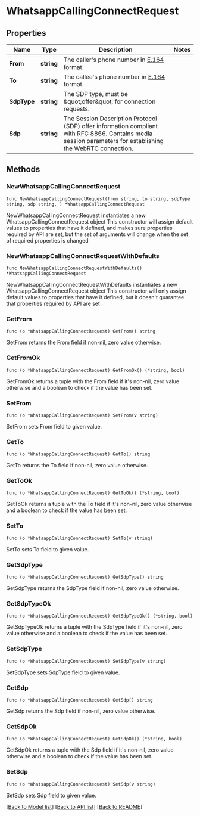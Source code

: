# WhatsappCallingConnectRequest

## Properties

Name | Type | Description | Notes
------------ | ------------- | ------------- | -------------
**From** | **string** | The caller&#39;s phone number in [E.164](https://en.wikipedia.org/wiki/E.164) format. | 
**To** | **string** | The callee&#39;s phone number in [E.164](https://en.wikipedia.org/wiki/E.164) format. | 
**SdpType** | **string** | The SDP type, must be \&quot;offer\&quot; for connection requests. | 
**Sdp** | **string** | The Session Description Protocol (SDP) offer information compliant with [RFC 8866](https://datatracker.ietf.org/doc/html/rfc8866). Contains media session parameters for establishing the WebRTC connection. | 

## Methods

### NewWhatsappCallingConnectRequest

`func NewWhatsappCallingConnectRequest(from string, to string, sdpType string, sdp string, ) *WhatsappCallingConnectRequest`

NewWhatsappCallingConnectRequest instantiates a new WhatsappCallingConnectRequest object
This constructor will assign default values to properties that have it defined,
and makes sure properties required by API are set, but the set of arguments
will change when the set of required properties is changed

### NewWhatsappCallingConnectRequestWithDefaults

`func NewWhatsappCallingConnectRequestWithDefaults() *WhatsappCallingConnectRequest`

NewWhatsappCallingConnectRequestWithDefaults instantiates a new WhatsappCallingConnectRequest object
This constructor will only assign default values to properties that have it defined,
but it doesn't guarantee that properties required by API are set

### GetFrom

`func (o *WhatsappCallingConnectRequest) GetFrom() string`

GetFrom returns the From field if non-nil, zero value otherwise.

### GetFromOk

`func (o *WhatsappCallingConnectRequest) GetFromOk() (*string, bool)`

GetFromOk returns a tuple with the From field if it's non-nil, zero value otherwise
and a boolean to check if the value has been set.

### SetFrom

`func (o *WhatsappCallingConnectRequest) SetFrom(v string)`

SetFrom sets From field to given value.


### GetTo

`func (o *WhatsappCallingConnectRequest) GetTo() string`

GetTo returns the To field if non-nil, zero value otherwise.

### GetToOk

`func (o *WhatsappCallingConnectRequest) GetToOk() (*string, bool)`

GetToOk returns a tuple with the To field if it's non-nil, zero value otherwise
and a boolean to check if the value has been set.

### SetTo

`func (o *WhatsappCallingConnectRequest) SetTo(v string)`

SetTo sets To field to given value.


### GetSdpType

`func (o *WhatsappCallingConnectRequest) GetSdpType() string`

GetSdpType returns the SdpType field if non-nil, zero value otherwise.

### GetSdpTypeOk

`func (o *WhatsappCallingConnectRequest) GetSdpTypeOk() (*string, bool)`

GetSdpTypeOk returns a tuple with the SdpType field if it's non-nil, zero value otherwise
and a boolean to check if the value has been set.

### SetSdpType

`func (o *WhatsappCallingConnectRequest) SetSdpType(v string)`

SetSdpType sets SdpType field to given value.


### GetSdp

`func (o *WhatsappCallingConnectRequest) GetSdp() string`

GetSdp returns the Sdp field if non-nil, zero value otherwise.

### GetSdpOk

`func (o *WhatsappCallingConnectRequest) GetSdpOk() (*string, bool)`

GetSdpOk returns a tuple with the Sdp field if it's non-nil, zero value otherwise
and a boolean to check if the value has been set.

### SetSdp

`func (o *WhatsappCallingConnectRequest) SetSdp(v string)`

SetSdp sets Sdp field to given value.



[[Back to Model list]](../README.md#documentation-for-models) [[Back to API list]](../README.md#documentation-for-api-endpoints) [[Back to README]](../README.md)


